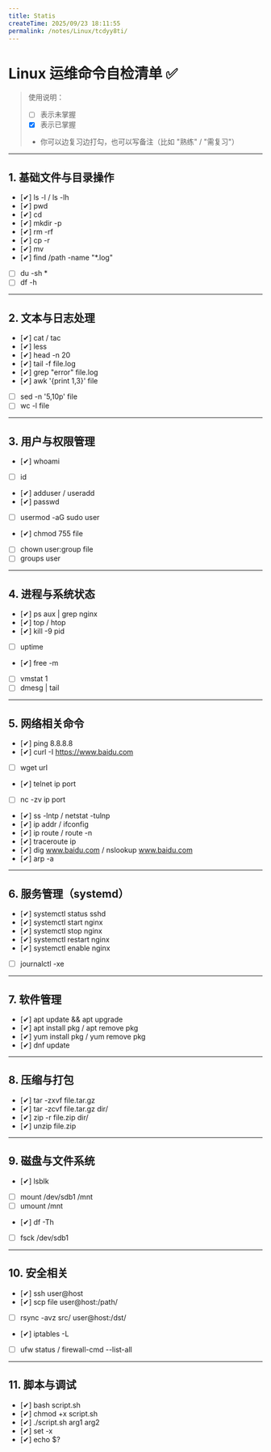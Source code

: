 ```yaml
---
title: Statis
createTime: 2025/09/23 18:11:55
permalink: /notes/Linux/tcdyy8ti/
---
```

# Linux 运维命令自检清单 ✅

> 使用说明：
> - [ ] 表示未掌握
> - [x] 表示已掌握
> - 你可以边复习边打勾，也可以写备注（比如 "熟练" / "需复习"）
---

## 1. 基础文件与目录操作
- [✔] ls -l / ls -lh
- [✔] pwd
- [✔] cd
- [✔] mkdir -p
- [✔] rm -rf
- [✔] cp -r
- [✔] mv
- [✔] find /path -name "*.log"
- [ ] du -sh *
- [ ] df -h

---

## 2. 文本与日志处理
- [✔] cat / tac
- [✔] less
- [✔] head -n 20
- [✔] tail -f file.log
- [✔] grep "error" file.log
- [✔] awk '{print $1,$3}' file
- [ ] sed -n '5,10p' file
- [ ] wc -l file

---

## 3. 用户与权限管理
- [✔] whoami
- [ ] id
- [✔] adduser / useradd
- [✔] passwd
- [ ] usermod -aG sudo user
- [✔] chmod 755 file
- [ ] chown user:group file
- [ ] groups user

---

## 4. 进程与系统状态
- [✔] ps aux | grep nginx
- [✔] top / htop
- [✔] kill -9 pid
- [ ] uptime
- [✔] free -m
- [ ] vmstat 1
- [ ] dmesg | tail

---

## 5. 网络相关命令
- [✔] ping 8.8.8.8
- [✔] curl -I https://www.baidu.com
- [ ] wget url
- [✔] telnet ip port
- [ ] nc -zv ip port
- [✔] ss -lntp / netstat -tulnp
- [✔] ip addr / ifconfig
- [✔] ip route / route -n
- [✔] traceroute ip
- [✔] dig www.baidu.com / nslookup www.baidu.com
- [✔] arp -a

---

## 6. 服务管理（systemd）
- [✔] systemctl status sshd
- [✔] systemctl start nginx
- [✔] systemctl stop nginx
- [✔] systemctl restart nginx
- [✔] systemctl enable nginx
- [ ] journalctl -xe

---

## 7. 软件管理
- [✔] apt update && apt upgrade
- [✔] apt install pkg / apt remove pkg
- [✔] yum install pkg / yum remove pkg
- [✔] dnf update

---

## 8. 压缩与打包
- [✔] tar -zxvf file.tar.gz
- [✔] tar -zcvf file.tar.gz dir/
- [✔] zip -r file.zip dir/
- [✔] unzip file.zip

---

## 9. 磁盘与文件系统
- [✔] lsblk
- [ ] mount /dev/sdb1 /mnt
- [ ] umount /mnt
- [✔] df -Th
- [ ] fsck /dev/sdb1

---

## 10. 安全相关
- [✔] ssh user@host
- [✔] scp file user@host:/path/
- [ ] rsync -avz src/ user@host:/dst/
- [✔] iptables -L
- [ ] ufw status / firewall-cmd --list-all

---

## 11. 脚本与调试
- [✔] bash script.sh
- [✔] chmod +x script.sh
- [✔] ./script.sh arg1 arg2
- [✔] set -x
- [✔] echo $?

